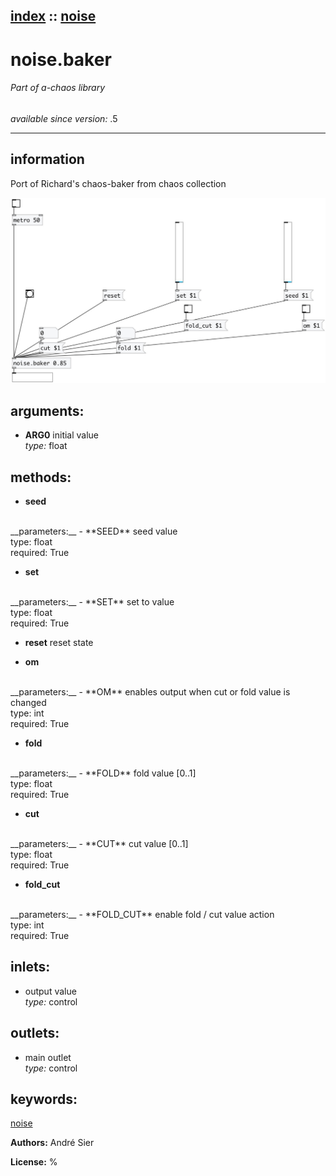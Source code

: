 [index](index.html) :: [noise](category_noise.html)
---

# noise.baker

###### Part of a-chaos library

*available since version:* .5

---


## information
Port of Richard&#39;s chaos-baker from chaos collection



[![example](../examples/img/noise.baker.jpg)](../examples/pd/noise.baker.pd)



## arguments:

* **ARG0**
initial value<br>
_type:_ float<br>



## methods:

* **seed**
<br>
  __parameters:__
  - **SEED** seed value<br>
    type: float <br>
    required: True <br>

* **set**
<br>
  __parameters:__
  - **SET** set to value<br>
    type: float <br>
    required: True <br>

* **reset**
reset state<br>

* **om**
<br>
  __parameters:__
  - **OM** enables output when cut or fold value is changed<br>
    type: int <br>
    required: True <br>

* **fold**
<br>
  __parameters:__
  - **FOLD** fold value [0..1]<br>
    type: float <br>
    required: True <br>

* **cut**
<br>
  __parameters:__
  - **CUT** cut value [0..1]<br>
    type: float <br>
    required: True <br>

* **fold_cut**
<br>
  __parameters:__
  - **FOLD_CUT** enable fold / cut value action<br>
    type: int <br>
    required: True <br>






## inlets:

* output value<br>
_type:_ control



## outlets:

* main outlet<br>
_type:_ control



## keywords:

[noise](keywords/noise.html)






**Authors:** André Sier




**License:** %





